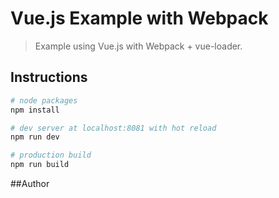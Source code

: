 # Vue.js Example with Webpack

> Example using Vue.js with Webpack + vue-loader.

## Instructions

``` bash
# node packages
npm install

# dev server at localhost:8081 with hot reload
npm run dev

# production build
npm run build
```

##Author
